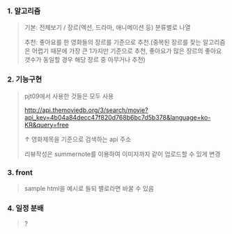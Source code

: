 ### 1. 알고리즘

> 기본: 전체보기 / 장르(액션, 드라마, 애니메이션 등) 분류별로 나열
>
> 추천: 좋아요를 한 영화들의 장르를 기준으로 추천.(중복된 장르를 찾는 알고리즘은 어렵기 때문에 가장 큰 1가지만 기준으로 추천, 좋아요가 많은 장르의 좋아요 갯수가 동일할 경우 해당 장르 중 아무거나 추천)



### 2. 기능구현

> pjt09에서 사용한 것들은 모두 사용
>
> http://api.themoviedb.org/3/search/movie?api_key=4b04a84decc47f820d768b6bc7d5b378&language=ko-KR&query=free
>
> ↑ 영화제목을 기준으로 검색하는 api 주소
>
> 리뷰작성은 summernote를 이용하여 이미지까지 같이 업로드할 수 있게 변경



### 3. front

> sample html을 예시로 들되 별로라면 바꿀 수 있음



### 4. 일정 분배

> ?